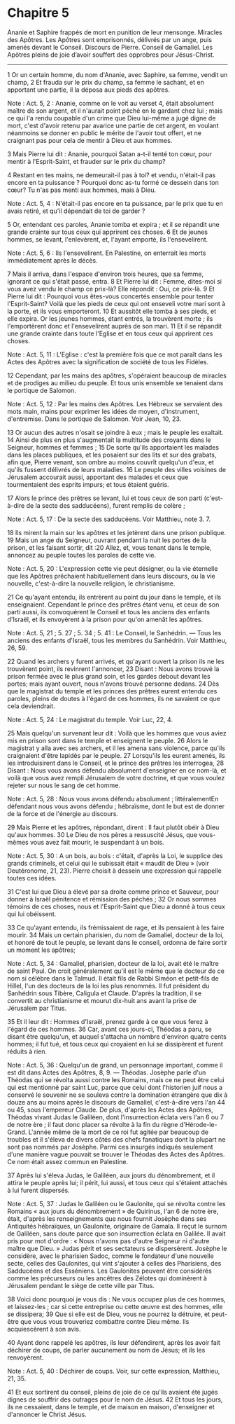 # Chapitre 5

Ananie et Saphire frappés de mort en punition de leur mensonge.
Miracles des Apôtres.
Les Apôtres sont emprisonnés, délivrés par un ange, puis amenés devant le Conseil.
Discours de Pierre.
Conseil de Gamaliel.
Les Apôtres pleins de joie d’avoir souffert des opprobres pour Jésus-Christ.

***

1 Or un certain homme, du nom d'Ananie, avec Saphire, sa femme, vendit un champ, 2 Et frauda sur le prix du champ, sa femme le sachant, et en apportant une partie, il la déposa aux pieds des apôtres.

<span class="bible-note">Note : </span> Act. 5, 2 : Ananie, comme on le voit au verset 4, était absolument maître de son argent, et il n'aurait point péché en le gardant chez lui ; mais ce qui l'a rendu coupable d'un crime que Dieu lui-même a jugé digne de mort, c'est d'avoir retenu par avarice une partie de cet argent, en voulant néanmoins se donner en public le mérite de l'avoir tout offert, et ne craignant pas pour cela de mentir à Dieu et aux hommes.

3 Mais Pierre lui dit : Ananie, pourquoi Satan a-t-il tenté ton cœur, pour mentir à l'Esprit-Saint, et frauder sur le prix du champ?

4 Restant en tes mains, ne demeurait-il pas à toi? et vendu, n'était-il pas encore en ta puissance ? Pourquoi donc as-tu formé ce dessein dans ton cœur? Tu n'as pas menti aux hommes, mais à Dieu.

<span class="bible-note">Note : </span> Act. 5, 4 : N'était-il pas encore en ta puissance, par le prix que tu en avais retiré, et qu'il dépendait de toi de garder ?

5 Or, entendant ces paroles, Ananie tomba et expira ; et il se répandit une grande crainte sur tous ceux qui apprirent ces choses. 6 Et de jeunes hommes, se levant, l'enlevèrent, et, l'ayant emporté, ils l'ensevelirent.

<span class="bible-note">Note : </span> Act. 5, 6 : Ils l'ensevelirent. En Palestine, on enterrait les morts immédiatement après le décès.


7 Mais il arriva, dans l'espace d'environ trois heures, que sa femme, ignorant ce qui s'était passé, entra. 8 Et Pierre lui dit : Femme, dites-moi si vous avez vendu le champ ce prix-là? Elle répondit : Oui, ce prix-là. 9 Et Pierre lui dit : Pourquoi vous êtes-vous concertés ensemble pour tenter l'Esprit-Saint? Voilà que les pieds de ceux qui ont enseveli votre mari sont à la porte, et ils vous emporteront. 10 Et aussitôt elle tomba à ses pieds, et elle expira. Or les jeunes hommes, étant entrés, la trouvèrent morte ; ils l'emportèrent donc et l'ensevelirent auprès de son mari. 11 Et il se répandit une grande crainte dans toute l'Eglise et en tous ceux qui apprirent ces choses.

<span class="bible-note">Note : </span> Act. 5, 11 : L'Eglise : c'est la première fois que ce mot paraît dans les Actes des Apôtres avec la signification de société de tous les Fidèles.


12 Cependant, par les mains des apôtres, s'opéraient beaucoup de miracles et de prodiges au milieu du peuple. Et tous unis ensemble se tenaient dans le portique de Salomon.

<span class="bible-note">Note : </span> Act. 5, 12 : Par les mains des Apôtres. Les Hébreux se servaient des mots main, mains pour exprimer les idées de moyen, d'instrument, d'entremise. Dans le portique de Salomon. Voir Jean, 10, 23.

13 Or aucun des autres n'osait se joindre à eux ; mais le peuple les exaltait. 14 Ainsi de plus en plus s'augmentait la multitude des croyants dans le Seigneur, hommes et femmes ; 15 De sorte qu'ils apportaient les malades dans les places publiques, et les posaient sur des lits et sur des grabats, afin que, Pierre venant, son ombre au moins couvrît quelqu'un d'eux, et qu'ils fussent délivrés de leurs maladies. 16 Le peuple des villes voisines de Jérusalem accourait aussi, apportant des malades et ceux que tourmentaient des esprits impurs; et tous étaient guéris.


17 Alors le prince des prêtres se levant, lui et tous ceux de son parti (c'est-à-dire de la secte des sadducéens), furent remplis de colère ;

<span class="bible-note">Note : </span> Act. 5, 17 : De la secte des sadducéens. Voir Matthieu, note 3. 7.

18 Ils mirent la main sur les apôtres et les jetèrent dans une prison publique. 19 Mais un ange du Seigneur, ouvrant pendant la nuit les portes de la prison, et les faisant sortir, dit :20 Allez, et, vous tenant dans le temple, annoncez au peuple toutes les paroles de cette vie.

<span class="bible-note">Note : </span> Act. 5, 20 : L'expression cette vie peut désigner, ou la vie éternelle que les Apôtres prêchaient habituellement dans leurs discours, ou la vie nouvelle, c'est-à-dire la nouvelle religion, le christianisme.

21 Ce qu'ayant entendu, ils entrèrent au point du jour dans le temple, et ils enseignaient. Cependant le prince des prêtres étant venu, et ceux de son parti aussi, ils convoquèrent le Conseil et tous les anciens des enfants d'Israël, et ils envoyèrent à la prison pour qu'on amenât les apôtres.

<span class="bible-note">Note : </span> Act. 5, 21 ; 5. 27 ; 5. 34 ; 5. 41 : Le Conseil, le Sanhédrin. ― Tous les anciens des enfants d'Israël, tous les membres du Sanhédrin. Voir Matthieu, 26, 59.


22 Quand les archers y furent arrivés, et qu'ayant ouvert la prison ils ne les trouvèrent point, ils revinrent l'annoncer, 23 Disant : Nous avons trouvé la prison fermée avec le plus grand soin, et les gardes debout devant les portes; mais ayant ouvert, nous n'avons trouvé personne dedans. 24 Dès que le magistrat du temple et les princes des prêtres eurent entendu ces paroles, pleins de doutes à l'égard de ces hommes, ils ne savaient ce que cela deviendrait.

<span class="bible-note">Note : </span> Act. 5, 24 : Le magistrat du temple. Voir Luc, 22, 4.

25 Mais quelqu'un survenant leur dit : Voilà que les hommes que vous aviez mis en prison sont dans le temple et enseignent le peuple. 26 Alors le magistrat y alla avec ses archers, et il les amena sans violence, parce qu'ils craignaient d'être lapidés par le peuple. 27 Lorsqu'ils les eurent amenés, ils les introduisirent dans le Conseil, et le prince des prêtres les interrogea, 28 Disant : Nous vous avons défendu absolument d'enseigner en ce nom-là, et voilà que vous avez rempli Jérusalem de votre doctrine, et que vous voulez rejeter sur nous le sang de cet homme.

<span class="bible-note">Note : </span> Act. 5, 28 : Nous vous avons défendu absolument ; littéralementEn défendant nous vous avons défendu ; hébraïsme, dont le but est de donner de la force et de l'énergie au discours.

29 Mais Pierre et les apôtres, répondant, dirent : Il faut plutôt obéir à Dieu qu'aux hommes. 30 Le Dieu de nos pères a ressuscité Jésus, que vous-mêmes vous avez fait mourir, le suspendant à un bois.

<span class="bible-note">Note : </span> Act. 5, 30 : A un bois, au bois : c'était, d'après la Loi, le supplice des grands criminels, et celui qui le subissait était « maudit de Dieu » (voir Deutéronome, 21, 23). Pierre choisit à dessein une expression qui rappelle toutes ces idées.

31 C'est lui que Dieu a élevé par sa droite comme prince et Sauveur, pour donner à Israël pénitence et rémission des péchés ; 32 Or nous sommes témoins de ces choses, nous et l'Esprit-Saint que Dieu a donné à tous ceux qui lui obéissent.


33 Ce qu'ayant entendu, ils frémissaient de rage, et ils pensaient à les faire mourir. 34 Mais un certain pharisien, du nom de Gamaliel, docteur de la loi, et honoré de tout le peuple, se levant dans le conseil, ordonna de faire sortir un moment les apôtres;

<span class="bible-note">Note : </span> Act. 5, 34 : Gamaliel, pharisien, docteur de la loi, avait été le maître de saint Paul. On croit généralement qu'il est le même que le docteur de ce nom si célèbre dans le Talmud. Il était fils de Rabbi Siméon et petit-fils de Hillel, l'un des docteurs de la loi les plus renommés. Il fut président du Sanhédrin sous Tibère, Caligula et Claude. D'après la tradition, il se convertit au christianisme et mourut dix-huit ans avant la prise de Jérusalem par Titus.

35 Et il leur dit : Hommes d'Israël, prenez garde à ce que vous ferez à l'égard de ces hommes. 36 Car, avant ces jours-ci, Théodas a paru, se disant être quelqu'un, et auquel s'attacha un nombre d'environ quatre cents hommes; il fut tué, et tous ceux qui croyaient en lui se dissipèrent et furent réduits à rien.

<span class="bible-note">Note : </span> Act. 5, 36 : Quelqu'un de grand, un personnage important, comme il est dit dans Actes des Apôtres, 8, 9. ― Théodas. Josèphe parle d'un Théodas qui se révolta aussi contre les Romains, mais ce ne peut être celui qui est mentionné par saint Luc, parce que celui dont l'historien juif nous a conservé le souvenir ne se souleva contre la domination étrangère que dix à douze ans au moins après le discours de Gamaliel, c'est-à-dire vers l'an 44 ou 45, sous l'empereur Claude. De plus, d'après les Actes des Apôtres, Théodas vivant Judas le Galiléen, dont l'insurrection éclata vers l'an 6 ou 7 de notre ère ; il faut donc placer sa révolte à la fin du règne d'Hérode-le-Grand. L'année même de la mort de ce roi fut agitée par beaucoup de troubles et il s'éleva de divers côtés des chefs fanatiques dont la plupart ne sont pas nommés par Josèphe. Parmi ces insurgés indiqués seulement d'une manière vague pouvait se trouver le Théodas des Actes des Apôtres. Ce nom était assez commun en Palestine.

37 Après lui s'éleva Judas, le Galiléen, aux jours du dénombrement, et il attira le peuple après lui; il périt, lui aussi, et tous ceux qui s'étaient attachés à lui furent dispersés.

<span class="bible-note">Note : </span> Act. 5, 37 : Judas le Galiléen ou le Gaulonite, qui se révolta contre les Romains « aux jours du dénombrement » de Quirinus, l'an 6 de notre ère, était, d'après les renseignements que nous fournit Josèphe dans ses Antiquités hébraïques, un Gaulonite, originaire de Gamala. Il reçut le surnom de Galiléen, sans doute parce que son insurrection éclata en Galilée. Il avait pris pour mot d'ordre : « Nous n'avons pas d'autre Seigneur ni d'autre maître que Dieu. » Judas périt et ses sectateurs se dispersèrent. Josèphe le considère, avec le pharisien Sadoc, comme le fondateur d'une nouvelle secte, celles des Gaulonites, qui vint s'ajouter à celles des Pharisiens, des Sadducéens et des Esséniens. Les Gaulonites peuvent être considérés comme les précurseurs ou les ancêtres des Zélotes qui dominèrent à Jérusalem pendant le siège de cette ville par Titus.

38 Voici donc pourquoi je vous dis : Ne vous occupez plus de ces hommes, et laissez-les ; car si cette entreprise ou cette œuvre est des hommes, elle se dissipera; 39 Que si elle est de Dieu, vous ne pourrez la détruire, et peut-être que vous vous trouveriez combattre contre Dieu même. Ils acquiescèrent à son avis.


40 Ayant donc rappelé les apôtres, ils leur défendirent, après les avoir fait déchirer de coups, de parler aucunement au nom de Jésus; et ils les renvoyèrent.

<span class="bible-note">Note : </span> Act. 5, 40 : Déchirer de coups. Voir, sur cette expression, Matthieu, 21, 35.

41 Et eux sortirent du conseil, pleins de joie de ce qu'ils avaient été jugés dignes de souffrir des outrages pour le nom de Jésus. 42 Et tous les jours, ils ne cessaient, dans le temple, et de maison en maison, d'enseigner et d'annoncer le Christ Jésus.

